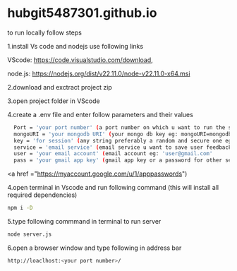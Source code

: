 # hubgit5487301.github.io

to run locally follow steps

1.install Vs code and nodejs use following links

  VScode: <a href="https://code.visualstudio.com/download">https://code.visualstudio.com/download</a>, 
  
  node.js: <a href="https://nodejs.org/dist/v22.11.0/node-v22.11.0-x64.msi">https://nodejs.org/dist/v22.11.0/node-v22.11.0-x64.msi</a>

2.download and exctract project zip

3.open project folder in VScode

4.create a .env file and enter follow parameters and their values
```bash
  Port = 'your port number' (a port number on which u want to run the server eg: 5000)
  mongoURI = 'your mongodb URI' (your mongo db key eg: mongoURI=mongodb+srv://<username>:<password>@cluster0.ddh4n.mongodb.net/<databasename>?retryWrites=true&w=majority&appName=Cluster0 )
  key = 'for session' (any string preferably a random and secure one eg: sdiyc123rF*7902jsv5sdvcwq88082fnp;v)
  service = 'email service' (email service u want to save user feedback at eg: gmail)
  user = 'your email account' (email account eg: 'user@gmail.com'
  pass = 'your gmail app key' (gmail app key or a password for other sevices for gmail get one from
  ```
  <a href ="https://myaccount.google.com/u/1/apppasswords")

4.open terminal in Vscode and run following command (this will install all required dependencies)
```bash
npm i -D
```
5.type following commmand in terminal to run server
```bash
node server.js
```
6.open a browser window and type following in address bar
```bash
http://loaclhost:<your port number>/
```
